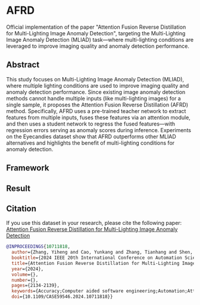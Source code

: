 # AFRD
Official implementation of the paper "Attention Fusion Reverse Distillation for Multi-Lighting Image Anomaly Detection", targeting the Multi-Lighting Image Anomaly Detection (MLIAD) task—where multi-lighting conditions are leveraged to improve imaging quality and anomaly detection performance.

## Abstract
This study focuses on Multi-Lighting Image Anomaly Detection (MLIAD), where multiple lighting conditions are used to improve imaging quality and anomaly detection performance. Since existing image anomaly detection methods cannot handle multiple inputs (like multi-lighting images) for a single sample, it proposes the Attention Fusion Reverse Distillation (AFRD) method. Specifically, AFRD uses a pre-trained teacher network to extract features from multiple inputs, fuses these features via an attention module, and then uses a student network to regress the fused features—with regression errors serving as anomaly scores during inference. Experiments on the Eyecandies dataset show that AFRD outperforms other MLIAD alternatives and highlights the benefit of multi-lighting conditions for anomaly detection.
## Framework

## Result

## Citation
If you use this dataset in your research, please cite the following paper:
[Attention Fusion Reverse Distillation for Multi-Lighting Image Anomaly Detection](https://ieeexplore.ieee.org/document/10711818)
```bibtex
@INPROCEEDINGS{10711818,
  author={Zhang, Yiheng and Cao, Yunkang and Zhang, Tianhang and Shen, Weiming},
  booktitle={2024 IEEE 20th International Conference on Automation Science and Engineering (CASE)}, 
  title={Attention Fusion Reverse Distillation for Multi-Lighting Image Anomaly Detection}, 
  year={2024},
  volume={},
  number={},
  pages={2134-2139},
  keywords={Accuracy;Computer aided software engineering;Automation;Attention mechanisms;Lighting;Imaging;Production;Feature extraction;Anomaly detection},
  doi={10.1109/CASE59546.2024.10711818}}
